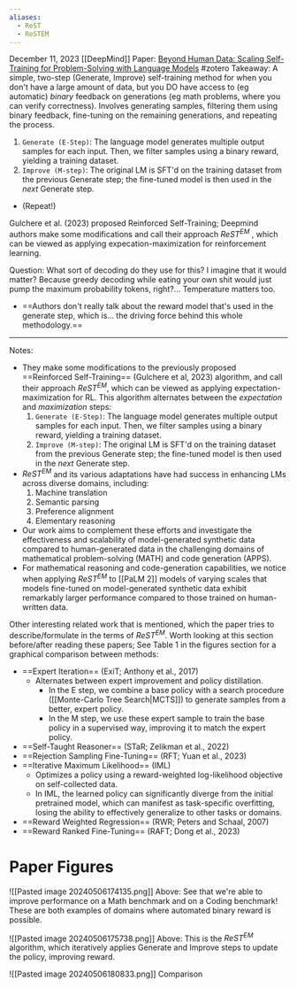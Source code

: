 ```yaml
---
aliases:
  - ReST
  - ReSTEM
---
```

December 11, 2023
[[DeepMind]]
Paper: [Beyond Human Data: Scaling Self-Training for Problem-Solving with Language Models](https://arxiv.org/abs/2312.06585)
#zotero 
Takeaway: A simple, two-step (Generate, Improve) self-training method for when you don't have a large amount of data, but you DO have access to (eg automatic) *binary* feedback on generations (eg math problems, where you can verify correctness). Involves generating samples, filtering them using binary feedback, fine-tuning on the remaining generations, and repeating the process.
1. `Generate (E-Step)`: The language model generates multiple output samples for each input. Then, we filter samples using a binary reward, yielding a training dataset.
2. `Improve (M-step)`: The original LM is SFT'd on the training dataset from the previous Generate step; the fine-tuned model is then used in the *next* Generate step.
- (Repeat!)

Gulchere et al. (2023) proposed Reinforced Self-Training; Deepmind authors make some modifications and call their approach $ReST^{EM}$ , which can be viewed as applying expecation-maximization for reinforcement learning.

Question: What sort of decoding do they use for this? I imagine that it would matter? Because greedy decoding while eating your own shit would just pump the maximum probability tokens, right?... Temperature matters too.

- ==Authors don't really talk about the reward model that's used in the generate step, which is... the driving force behind this whole methodology.==

----

Notes:
- They make some modifications to the previously proposed ==Reinforced Self-Training== (Gulchere et al, 2023) algorithm, and call their approach $ReST^{EM}$, which can be viewed as applying expectation-maximization for RL. This algorithm alternates between the *expectation* and *maximization* steps:
	1. `Generate (E-Step)`: The language model generates multiple output samples for each input. Then, we filter samples using a binary reward, yielding a training dataset.
	2. `Improve (M-step)`: The original LM is SFT'd on the training dataset from the previous Generate step; the fine-tuned model is then used in the *next* Generate step.
- $ReST^{EM}$ and its various adaptations have had success in enhancing LMs across diverse domains, including:
	1. Machine translation
	2. Semantic parsing
	3. Preference alignment
	4. Elementary reasoning
- Our work aims to complement these efforts and investigate the effectiveness and scalability of model-generated synthetic data compared to human-generated data in the challenging domains of mathematical problem-solving (MATH) and code generation (APPS).
- For mathematical reasoning and code-generation capabilities, we notice when applying $ReST^{EM}$ to [[PaLM 2]] models of varying scales that models fine-tuned on model-generated synthetic data exhibit remarkably larger performance compared to those trained on human-written data.

Other interesting related work that is mentioned, which the paper tries to describe/formulate in the terms of $ReST^{EM}$. Worth looking at this section before/after reading these papers; See Table 1 in the figures section for a graphical comparison between methods: 
- ==Expert Iteration== (ExiT; Anthony et al., 2017)
	- Alternates between expert improvement and policy distillation. 
		- In the E step, we combine a base policy with a search procedure ([[Monte-Carlo Tree Search|MCTS]]) to generate samples from a better, expert policy.
		- In the M step, we use these expert sample to train the base policy in a supervised way, improving it to match the expert policy.
- ==Self-Taught Reasoner== (STaR; Zelikman et al., 2022)
- ==Rejection Sampling Fine-Tuning== (RFT; Yuan et al., 2023)
- ==Iterative Maximum Likelihood== (IML)
	- Optimizes a policy using a reward-weighted log-likelihood objective on self-collected data. 
	- In IML, the learned policy can significantly diverge from the initial pretrained model, which can manifest as task-specific overfitting, losing the ability to effectively generalize to other tasks or domains.
- ==Reward Weighted Regression== (RWR; Peters and Schaal, 2007)
- ==Reward Ranked Fine-Tuning== (RAFT; Dong et al., 2023)



# Paper Figures

![[Pasted image 20240506174135.png]]
Above: See that we're able to improve performance on a Math benchmark and on a Coding benchmark! These are both examples of domains where automated binary reward is possible.

![[Pasted image 20240506175738.png]]
Above: This is the $ReST^{EM}$ algorithm, which iteratively applies Generate and Improve steps to update the policy, improving reward.

![[Pasted image 20240506180833.png]]
Comparison 